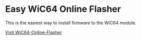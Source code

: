 # Easy WiC64 Online Flasher

This is the easiest way to install firmware to the WiC64 module.

[Visit WiC64-Online-Flasher](https://wic64-team.github.io/WiC64-Online-Flasher)
